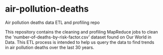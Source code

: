 # air-pollution-deaths
Air pollution deaths data ETL and profiling repo

This repository contains the cleaning and profiling MapReduce jobs to clean the 'number-of-deaths-by-risk-factor.csv' dataset found on Our World in Data. This ETL process is intended to help us query the data to find trends in air pollution deaths over the last 30 years.
